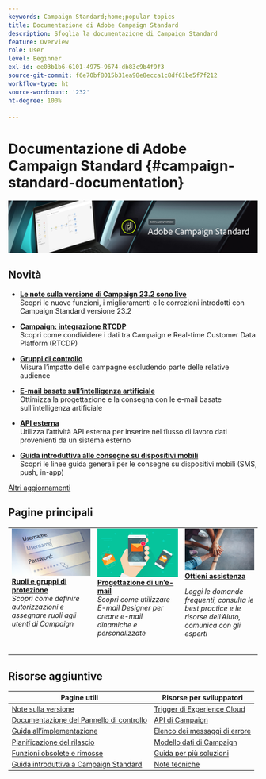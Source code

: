 ```yaml
---
keywords: Campaign Standard;home;popular topics
title: Documentazione di Adobe Campaign Standard
description: Sfoglia la documentazione di Campaign Standard
feature: Overview
role: User
level: Beginner
exl-id: ee03b1b6-6101-4975-9674-db83c9b4f9f3
source-git-commit: f6e70bf8015b31ea98e8ecca1c8df61be5f7f212
workflow-type: ht
source-wordcount: '232'
ht-degree: 100%

---
```


# Documentazione di Adobe Campaign Standard {#campaign-standard-documentation}

![Adobe Campaign Standard](start/using/assets/do-not-localize/banner_acs_doc.jpg)

## Novità

* **[Le note sulla versione di Campaign 23.2 sono live](rn/using/release-notes.md)**<br/> Scopri le nuove funzioni, i miglioramenti e le correzioni introdotti con Campaign Standard versione 23.2

* **[Campaign: integrazione RTCDP](integrating/using/get-started-sources-destinations.md)**<br/> Scopri come condividere i dati tra Campaign e Real-time Customer Data Platform (RTCDP)

* **[Gruppi di controllo](sending/using/control-group.md)**<br/> 
Misura l’impatto delle campagne escludendo parte delle relative audience

* **[E-mail basate sull’intelligenza artificiale](sending/using/predictive.md)**<br/> Ottimizza la progettazione e la consegna con le e-mail basate sull’intelligenza artificiale

* **[API esterna](automating/using/external-api.md)**<br/> Utilizza l’attività API esterna per inserire nel flusso di lavoro dati provenienti da un sistema esterno

* **[Guida introduttiva alle consegne su dispositivi mobili](https://helpx.adobe.com/it/campaign/kb/acs-mobile.html)**<br/> Scopri le linee guida generali per le consegne su dispositivi mobili (SMS, push, in-app)

[Altri aggiornamenti](rn/using/documentation-updates.md)

## Pagine principali

<table>
<tr>
  <td valign="top">
    <a href="administration/using/about-access-management.md">
      <img alt="Ruoli" src="start/using/assets/roles.png"/>
    </a>
    <div>
    <a href="administration/using/about-access-management.md"><strong>Ruoli e gruppi di protezione</strong></a>
    </div>
    <em>Scopri come definire autorizzazioni e assegnare ruoli agli utenti di Campaign</em>
    <br>
  </td>
  <td valign="top">
    <a href="designing/using/designing-content-in-adobe-campaign.md">
      <img alt="Finestra di progettazione e-mail" src="start/using/assets/design.png" />
    </a>
    <div>
    <a href="designing/using/designing-content-in-adobe-campaign.md"><strong>Progettazione di un’e-mail</strong></a>
    </div>
    <em>Scopri come utilizzare E-mail Designer per creare e-mail dinamiche e personalizzate</em>
    <br>
  </td>
  <td valign="top">
       <img alt="Assistenza" src="start/using/assets/do-not-localize/help.jpeg" />
    <div><a href="support.md">
    <strong>Ottieni assistenza</strong></a>
    </div>
    <p><em>Leggi le domande frequenti, consulta le best practice e le risorse dell’Aiuto, comunica con gli esperti</em></p>
    <br>
  </td>
</tr>
</table>

## Risorse aggiuntive

| Pagine utili | Risorse per sviluppatori |
|---|---|
| [Note sulla versione](rn/using/release-notes.md) | [Trigger di Experience Cloud](integrating/using/about-adobe-experience-cloud-triggers.md) |
| [Documentazione del Pannello di controllo](https://experienceleague.adobe.com/docs/control-panel/using/control-panel-home.html?lang=it) | [API di Campaign](api/using/get-started-apis.md) |
| [Guida all’implementazione](https://helpx.adobe.com/it/campaign/kb/campaign-standard-implementation-guide.html) | [Elenco dei messaggi di errore](https://experienceleague.adobe.com/developer/campaign-errors/error_codes.html) |
| [Pianificazione del rilascio](rn/using/release-planning.md) | [Modello dati di Campaign](developing/using/datamodel-introduction.md) |
| [Funzioni obsolete e rimosse](rn/using/deprecated-features.md) | [Guida per più soluzioni](integrating/using/get-started-campaign-integrations.md) |
| [Guida introduttiva a Campaign Standard](start/using/about-campaign-standard.md) | [Note tecniche](https://helpx.adobe.com/it/campaign/kb/acs-article-list.html) |
